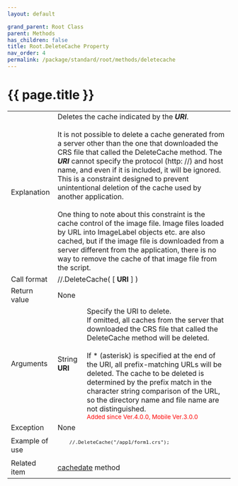 ```yaml
---
layout: default

grand_parent: Root Class
parent: Methods
has_children: false
title: Root.DeleteCache Property
nav_order: 4
permalink: /package/standard/root/methods/deletecache
---
```

# {{ page.title }}

<table>
  <tr>
    <td>Explanation</td>
    <td colspan="2">Deletes the cache indicated by the <b><i>URI</i></b>. <br><br>It is not possible to delete a cache generated from a server other than the one that downloaded the CRS file that called the DeleteCache method. The <b><i>URI</i></b> cannot specify the protocol (http: //) and host name, and even if it is included, it will be ignored. This is a constraint designed to prevent unintentional deletion of the cache used by another application.<br><br>One thing to note about this constraint is the cache control of the image file. Image files loaded by URL into ImageLabel objects etc. are also cached, but if the image file is downloaded from a server different from the application, there is no way to remove the cache of that image file from the script. </td>
  </tr>
  <tr>
    <td>Call format</td>
    <td colspan="2">//.DeleteCache( [ <b>URI</b> ] )</td>
  </tr>
  <tr>
    <td>Return value</td>
    <td colspan="2">None</td>
  </tr>  
  <tr>
    <td>Arguments</td>
    <td>String <b>URI</b></td>
    <td>Specify the URI to delete.<br>If omitted, all caches from the server that downloaded the CRS file that called the DeleteCache method will be deleted.<br><br>If * (asterisk) is specified at the end of the URI, all prefix-matching URLs will be deleted. The cache to be deleted is determined by the prefix match in the character string comparison of the URL, so the directory name and file name are not distinguished.<br><small><span style="color:red">Added since Ver.4.0.0, Mobile Ver.3.0.0</span></small></td>
  </tr>
  <tr>
    <td>Exception</td>
    <td colspan="2">None</td>
  </tr>
  <tr>
    <td>Example of use</td>
    <td colspan="2">
    <code><pre>
    //.DeleteCache("/app1/form1.crs");
    </pre></code></td>
  </tr>
  <tr>
    <td>Related item</td>
    <td colspan="2"><a href="/method/system/cachedate">cachedate</a> method</td>
  </tr>
</table>



